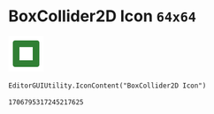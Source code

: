 # BoxCollider2D Icon `64x64`
<img src="/img/BoxCollider2D%20Icon.png" width=64 height=64>

``` CSharp
EditorGUIUtility.IconContent("BoxCollider2D Icon")
```
```
1706795317245217625
```
